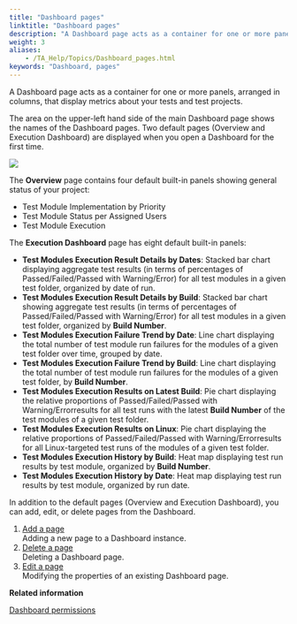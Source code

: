 ```yaml
--- 
title: "Dashboard pages"
linktitle: "Dashboard pages"
description: "A Dashboard page acts as a container for one or more panels, arranged in columns, that display metrics about your tests and test projects."
weight: 3
aliases: 
    - /TA_Help/Topics/Dashboard_pages.html
keywords: "Dashboard, pages"
---
```


A Dashboard page acts as a container for one or more panels, arranged in columns, that display metrics about your tests and test projects.

The area on the upper-left hand side of the main Dashboard page shows the names of the Dashboard pages. Two default pages \(Overview and Execution Dashboard\) are displayed when you open a Dashboard for the first time.

![](/images/TA_Help/Images/Dashboard_default_pages.png)

The **Overview** page contains four default built-in panels showing general status of your project:

-   Test Module Implementation by Priority
-   Test Module Status per Assigned Users
-   Test Module Execution

The **Execution Dashboard** page has eight default built-in panels:

-   **Test Modules Execution Result Details by Dates**: Stacked bar chart displaying aggregate test results \(in terms of percentages of Passed/Failed/Passed with Warning/Error\) for all test modules in a given test folder, organized by date of run.
-   **Test Modules Execution Result Details by Build**: Stacked bar chart showing aggregate test results \(in terms of percentages of Passed/Failed/Passed with Warning/Error\) for all test modules in a given test folder, organized by **Build Number**.
-   **Test Modules Execution Failure Trend by Date**: Line chart displaying the total number of test module run failures for the modules of a given test folder over time, grouped by date.
-   **Test Modules Execution Failure Trend by Build**: Line chart displaying the total number of test module run failures for the modules of a given test folder, by **Build Number**.
-   **Test Modules Execution Results on Latest Build**: Pie chart displaying the relative proportions of Passed/Failed/Passed with Warning/Errorresults for all test runs with the latest **Build Number** of the test modules of a given test folder.
-   **Test Modules Execution Results on Linux**: Pie chart displaying the relative proportions of Passed/Failed/Passed with Warning/Errorresults for all Linux-targeted test runs of the modules of a given test folder.
-   **Test Modules Execution History by Build**: Heat map displaying test run results by test module, organized by **Build Number**.
-   **Test Modules Execution History by Date**: Heat map displaying test run results by test module, organized by run date.

In addition to the default pages \(Overview and Execution Dashboard\), you can add, edit, or delete pages from the Dashboard.

1.  [Add a page](/TA_Help/Topics/Dashboard_add_page.html)  
Adding a new page to a Dashboard instance.
2.  [Delete a page](/TA_Help/Topics/Dashboard_delete_page.html)  
Deleting a Dashboard page.
3.  [Edit a page](/TA_Help/Topics/Dashboard_edit_page.html)  
Modifying the properties of an existing Dashboard page.




**Related information**  


[Dashboard permissions](/TA_Help/Topics/Dashboard_authentication_permissions.html)

